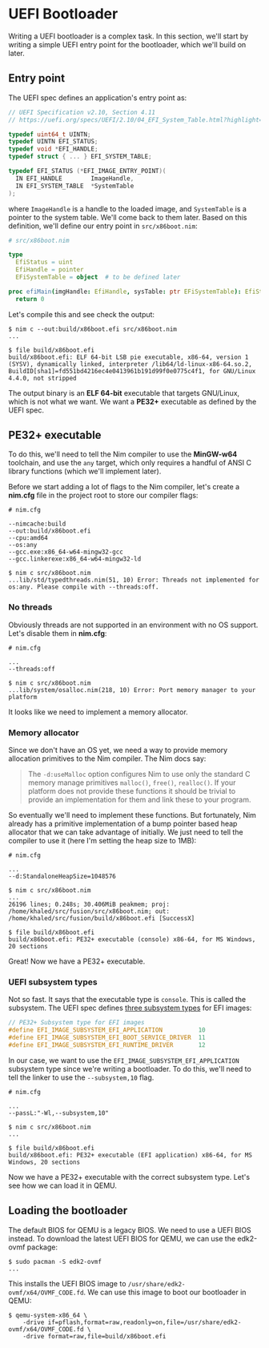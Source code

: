 # UEFI Bootloader

Writing a UEFI bootloader is a complex task. In this section, we'll start by writing a simple UEFI entry point for the bootloader, which we'll build on later.

## Entry point

The UEFI spec defines an application's entry point as:

```c
// UEFI Specification v2.10, Section 4.11
// https://uefi.org/specs/UEFI/2.10/04_EFI_System_Table.html?highlight=efi_system_table#efi-image-entry-point

typedef uint64_t UINTN;
typedef UINTN EFI_STATUS;
typedef void *EFI_HANDLE;
typedef struct { ... } EFI_SYSTEM_TABLE;

typedef EFI_STATUS (*EFI_IMAGE_ENTRY_POINT)(
  IN EFI_HANDLE        ImageHandle,
  IN EFI_SYSTEM_TABLE  *SystemTable
);
```

where `ImageHandle` is a handle to the loaded image, and `SystemTable` is a pointer to the system table. We'll come back to them later. Based on this definition, we'll define our entry point in `src/x86boot.nim`:

```nim
# src/x86boot.nim

type
  EfiStatus = uint
  EfiHandle = pointer
  EFiSystemTable = object  # to be defined later

proc efiMain(imgHandle: EfiHandle, sysTable: ptr EFiSystemTable): EfiStatus {.exportc.} =
  return 0
```

Let's compile this and see check the output:

```sh-session
$ nim c --out:build/x86boot.efi src/x86boot.nim
...

$ file build/x86boot.efi
build/x86boot.efi: ELF 64-bit LSB pie executable, x86-64, version 1 (SYSV), dynamically linked, interpreter /lib64/ld-linux-x86-64.so.2, BuildID[sha1]=fd551bd4216ec4e0413961b191d99f0e0775c4f1, for GNU/Linux 4.4.0, not stripped
```

The output binary is an **ELF 64-bit** executable that targets GNU/Linux, which is not what we want. We want a **PE32+** executable as defined by the UEFI spec.

## PE32+ executable

To do this, we'll need to tell the Nim compiler to use the **MinGW-w64** toolchain, and use the `any` target, which only requires a handful of ANSI C library functions (which we'll implement later).

Before we start adding a lot of flags to the Nim compiler, let's create a **nim.cfg** file in the project root to store our compiler flags:

```properties
# nim.cfg

--nimcache:build
--out:build/x86boot.efi
--cpu:amd64
--os:any
--gcc.exe:x86_64-w64-mingw32-gcc
--gcc.linkerexe:x86_64-w64-mingw32-ld
```

```sh-session
$ nim c src/x86boot.nim
...lib/std/typedthreads.nim(51, 10) Error: Threads not implemented for os:any. Please compile with --threads:off.
```

### No threads

Obviously threads are not supported in an environment with no OS support. Let's disable them in **nim.cfg**:

```properties
# nim.cfg

...
--threads:off
```

```sh-session
$ nim c src/x86boot.nim
...lib/system/osalloc.nim(218, 10) Error: Port memory manager to your platform
```

It looks like we need to implement a memory allocator.

### Memory allocator

Since we don't have an OS yet, we need a way to provide memory allocation primitives to the Nim compiler.  The Nim docs say:

> The `-d:useMalloc` option configures Nim to use only the standard C memory manage primitives `malloc()`, `free()`, `realloc()`. If your platform does not provide these functions it should be trivial to provide an implementation for them and link these to your program.

So eventually we'll need to implement these functions. But fortunately, Nim already has a primitive implementation of a bump pointer based heap allocator that we can take advantage of initially. We just need to tell the compiler to use it (here I'm setting the heap size to 1MB):

```properties
# nim.cfg

...
--d:StandaloneHeapSize=1048576
```

```sh-session
$ nim c src/x86boot.nim
...
26196 lines; 0.248s; 30.406MiB peakmem; proj: /home/khaled/src/fusion/src/x86boot.nim; out: /home/khaled/src/fusion/build/x86boot.efi [SuccessX]

$ file build/x86boot.efi
build/x86boot.efi: PE32+ executable (console) x86-64, for MS Windows, 20 sections
```

Great! Now we have a PE32+ executable.

### UEFI subsystem types

Not so fast. It says that the executable type is `console`. This is called the subsystem. The UEFI spec defines [three subsystem types](https://uefi.org/specs/UEFI/2.10/02_Overview.html?highlight=pe32#uefi-images) for EFI images:

```c
// PE32+ Subsystem type for EFI images
#define EFI_IMAGE_SUBSYSTEM_EFI_APPLICATION          10
#define EFI_IMAGE_SUBSYSTEM_EFI_BOOT_SERVICE_DRIVER  11
#define EFI_IMAGE_SUBSYSTEM_EFI_RUNTIME_DRIVER       12
```

In our case, we want to use the `EFI_IMAGE_SUBSYSTEM_EFI_APPLICATION` subsystem type since we're writing a bootloader. To do this, we'll need to tell the linker to use the `--subsystem,10` flag. 

```properties
# nim.cfg

...
--passL:"-Wl,--subsystem,10"
```

```sh-session
$ nim c src/x86boot.nim
...

$ file build/x86boot.efi
build/x86boot.efi: PE32+ executable (EFI application) x86-64, for MS Windows, 20 sections
```

Now we have a PE32+ executable with the correct subsystem type. Let's see how we can load it in QEMU.

## Loading the bootloader

The default BIOS for QEMU is a legacy BIOS. We need to use a UEFI BIOS instead. To download the latest UEFI BIOS for QEMU, we can use the edk2-ovmf package:

```sh-session
$ sudo pacman -S edk2-ovmf
...
```

This installs the UEFI BIOS image to `/usr/share/edk2-ovmf/x64/OVMF_CODE.fd`. We can use this image to boot our bootloader in QEMU:

```sh-session
$ qemu-system-x86_64 \
    -drive if=pflash,format=raw,readonly=on,file=/usr/share/edk2-ovmf/x64/OVMF_CODE.fd \
    -drive format=raw,file=build/x86boot.efi
```
